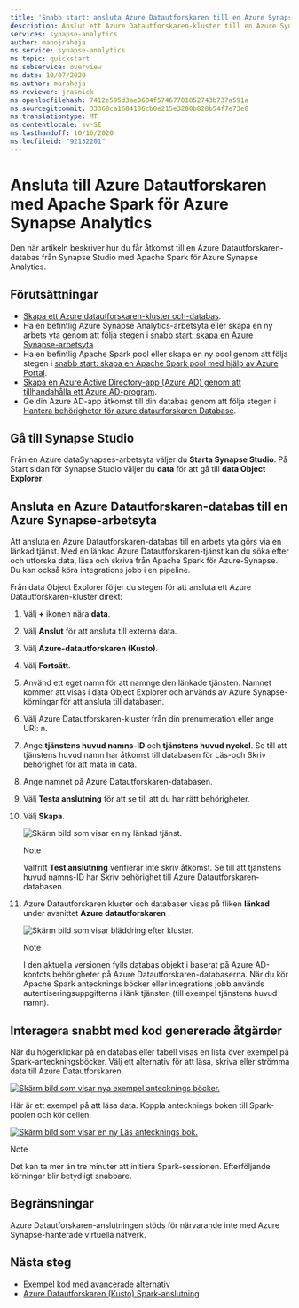 ```yaml
---
title: 'Snabb start: ansluta Azure Datautforskaren till en Azure Synapse Analytics-arbetsyta'
description: Anslut ett Azure Datautforskaren-kluster till en Azure Synapse Analytics-arbetsyta genom att använda Apache Spark för Azure Synapse Analytics.
services: synapse-analytics
author: manojraheja
ms.service: synapse-analytics
ms.topic: quickstart
ms.subservice: overview
ms.date: 10/07/2020
ms.author: maraheja
ms.reviewer: jrasnick
ms.openlocfilehash: 7412e595d3ae0604f57467701852743b737a591a
ms.sourcegitcommit: 33368ca1684106cb0e215e3280b828b54f7e73e8
ms.translationtype: MT
ms.contentlocale: sv-SE
ms.lasthandoff: 10/16/2020
ms.locfileid: "92132201"
---
```

# <a name="connect-to-azure-data-explorer-using-apache-spark-for-azure-synapse-analytics"></a>Ansluta till Azure Datautforskaren med Apache Spark för Azure Synapse Analytics

Den här artikeln beskriver hur du får åtkomst till en Azure Datautforskaren-databas från Synapse Studio med Apache Spark för Azure Synapse Analytics.

## <a name="prerequisites"></a>Förutsättningar

* [Skapa ett Azure datautforskaren-kluster och-databas](/azure/data-explorer/create-cluster-database-portal).
* Ha en befintlig Azure Synapse Analytics-arbetsyta eller skapa en ny arbets yta genom att följa stegen i [snabb start: skapa en Azure Synapse-arbetsyta](./quickstart-create-workspace.md).
* Ha en befintlig Apache Spark pool eller skapa en ny pool genom att följa stegen i [snabb start: skapa en Apache Spark pool med hjälp av Azure Portal](./quickstart-create-apache-spark-pool-portal.md).
* [Skapa en Azure Active Directory-app (Azure AD) genom att tillhandahålla ett Azure AD-program](/azure/data-explorer/kusto/management/access-control/how-to-provision-aad-app).
* Ge din Azure AD-app åtkomst till din databas genom att följa stegen i [Hantera behörigheter för azure datautforskaren Database](/azure/data-explorer/manage-database-permissions).

## <a name="go-to-synapse-studio"></a>Gå till Synapse Studio

Från en Azure dataSynapses-arbetsyta väljer du **Starta Synapse Studio**. På Start sidan för Synapse Studio väljer du **data** för att gå till **data Object Explorer**.

## <a name="connect-an-azure-data-explorer-database-to-an-azure-synapse-workspace"></a>Ansluta en Azure Datautforskaren-databas till en Azure Synapse-arbetsyta

Att ansluta en Azure Datautforskaren-databas till en arbets yta görs via en länkad tjänst. Med en länkad Azure Datautforskaren-tjänst kan du söka efter och utforska data, läsa och skriva från Apache Spark för Azure-Synapse. Du kan också köra integrations jobb i en pipeline.

Från data Object Explorer följer du stegen för att ansluta ett Azure Datautforskaren-kluster direkt:

1. Välj **+** ikonen nära **data**.
1. Välj **Anslut** för att ansluta till externa data.
1. Välj **Azure-datautforskaren (Kusto)**.
1. Välj **Fortsätt**.
1. Använd ett eget namn för att namnge den länkade tjänsten. Namnet kommer att visas i data Object Explorer och används av Azure Synapse-körningar för att ansluta till databasen.
1. Välj Azure Datautforskaren-kluster från din prenumeration eller ange URI: n.
1. Ange **tjänstens huvud namns-ID** och **tjänstens huvud nyckel**. Se till att tjänstens huvud namn har åtkomst till databasen för Läs-och Skriv behörighet för att mata in data.
1. Ange namnet på Azure Datautforskaren-databasen.
1. Välj **Testa anslutning** för att se till att du har rätt behörigheter.
1. Välj **Skapa**.

    ![Skärm bild som visar en ny länkad tjänst.](./media/quickstart-connect-azure-data-explorer/003-new-linked-service.png)

    > [!NOTE]
    > Valfritt **Test anslutning** verifierar inte skriv åtkomst. Se till att tjänstens huvud namns-ID har Skriv behörighet till Azure Datautforskaren-databasen.

1. Azure Datautforskaren kluster och databaser visas på fliken **länkad** under avsnittet **Azure datautforskaren** .

    ![Skärm bild som visar bläddring efter kluster.](./media/quickstart-connect-azure-data-explorer/004-browse-clusters.png)

    > [!NOTE]
    > I den aktuella versionen fylls databas objekt i baserat på Azure AD-kontots behörigheter på Azure Datautforskaren-databaserna. När du kör Apache Spark antecknings böcker eller integrations jobb används autentiseringsuppgifterna i länk tjänsten (till exempel tjänstens huvud namn).

## <a name="quickly-interact-with-code-generated-actions"></a>Interagera snabbt med kod genererade åtgärder

När du högerklickar på en databas eller tabell visas en lista över exempel på Spark-anteckningsböcker. Välj ett alternativ för att läsa, skriva eller strömma data till Azure Datautforskaren.

[![Skärm bild som visar nya exempel antecknings böcker.](./media/quickstart-connect-azure-data-explorer/005-new-notebook.png)](./media/quickstart-connect-azure-data-explorer/005-new-notebook.png#lightbox)

Här är ett exempel på att läsa data. Koppla antecknings boken till Spark-poolen och kör cellen.

[![Skärm bild som visar en ny Läs antecknings bok.](./media/quickstart-connect-azure-data-explorer/006-read-data.png)](./media/quickstart-connect-azure-data-explorer/006-read-data.png#lightbox)

   > [!NOTE]
   > Det kan ta mer än tre minuter att initiera Spark-sessionen. Efterföljande körningar blir betydligt snabbare.

## <a name="limitations"></a>Begränsningar

Azure Datautforskaren-anslutningen stöds för närvarande inte med Azure Synapse-hanterade virtuella nätverk.

## <a name="next-steps"></a>Nästa steg

* [Exempel kod med avancerade alternativ](https://github.com/Azure/azure-kusto-spark/blob/master/samples/src/main/python/SynapseSample.py)
* [Azure Datautforskaren (Kusto) Spark-anslutning](https://github.com/Azure/azure-kusto-spark)